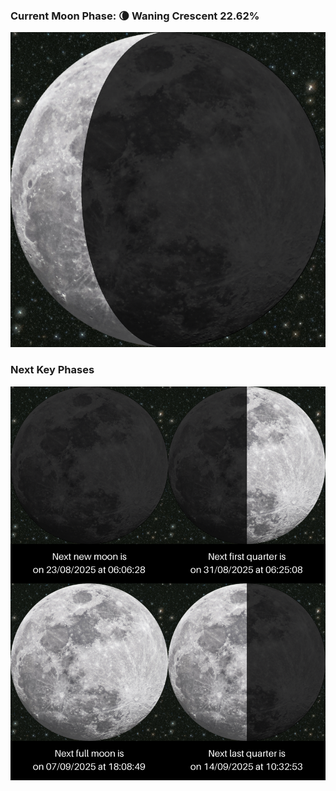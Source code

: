 ### Current Moon Phase: 🌘 Waning Crescent 22.62%
![Moon Phase](moonphase.png)
### Next Key Phases
![Gallery](gallery.png)